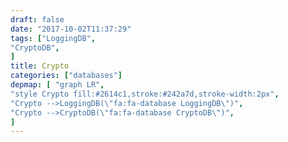 ```yaml
---
draft: false
date: "2017-10-02T11:37:29"
tags: ["LoggingDB",
"CryptoDB",
]
title: Crypto
categories: ["databases"]
depmap: [ "graph LR",
"style Crypto fill:#2614c1,stroke:#242a7d,stroke-width:2px",
"Crypto -->LoggingDB(\"fa:fa-database LoggingDB\")",
"Crypto -->CryptoDB(\"fa:fa-database CryptoDB\")",
]
---
```

			